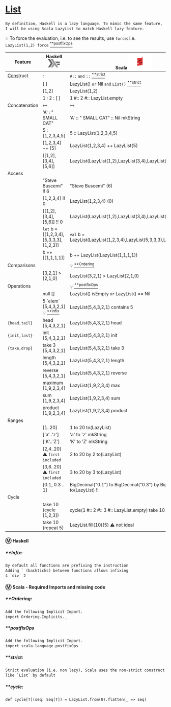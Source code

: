 
# [List](https://en.wikipedia.org/wiki/List_(abstract_data_type))

```
By definition, Haskell is a lazy language. To mimic the same feature, I will be using Scala LazyList to match Haskell lazy feature.
```

:bulb: To force the evaluation, i.e. to see the results, use `force`: i.e. `LazyList(1,2) force` [<sup>**postfixOps</sup>](#postfixOps) 


| Feature         | Haskell <sup><img src="../images/602px-Haskell-Logo.svg.png" width=37 height=26><img></sup> | Scala <img src="../images/Scala_logo.png" width=72px height=50px><img> |
|-----------------|-----------------------------------------|--------------------------------------------------------|
|  [Cons]()truct  | `:`                                     | `#::` `and` `::` [<sup>**strict</sup>](#strict)           |
|                 | [ ]                                     | LazyList() `or` Nil  `and` `List()` [<sup>**strict</sup>](#strict)|
|                 | [1,2]                                   | LazyList(1,2)                                          |
|                 | 1 : 2 : [ ]                             | 1 #:: 2 #:: LazyList.empty                             |
| Concatenation   |  `++`                                   | `++`                                                   |
|                 | 'A' : " SMALL CAT"                      | 'A' :: " SMALL CAT" :: Nil  mkString                   |
|                 | 5 : [1,2,3,4,5]                         | 5 :: LazyList(1,2,3,4,5)                               |
|                 | [1,2,3,4] ++ [5]                        | LazyList(1,2,3,4) ++ LazyList(5)                       |
|                 | [[1,2],[3,4],[5,6]]                     | LazyList(LazyList(1,2),LazyList(3,4),LazyList(5,6))    |
| Access          |                                         |                                                        |
|                 | "Steve Buscemi" !! 6                    | "Steve Buscemi" (6)                                    |
|                 | [1,2,3,4] !! 0                          | LazyList(1,2,3,4) (0)                                  |
|                 | [[1,2],[3,4],[5,6]] !! 0                | LazyList(LazyList(1,2),LazyList(3,4),LazyList(5,6))(0) |
|                 | `let` b = [[1,2,3,4],[5,3,3,3],[1,2,3]] | `val` b = LazyList(LazyList(1,2,3,4),LazyList(5,3,3,3),LazyList(1,2,3)) |
|                 | b ++ [[1,1,1,1]]                        | b ++ LazyList(LazyList(1,1,1,1))                              |
| Comparisons     |                                         | :bulb: [<sup>**Ordering</sup>](#Ordering)             | 
|                 | [3,2,1] > [2,1,0]                       | LazyList(3,2,1) > LazyList(2,1,0)                             |
| Operations      |                                         | :bulb: [<sup>**postfixOps</sup>](#postfixOps)         |
|                 | null []                                 | LazyList() isEmpty `or` LazyList() == Nil                     |
|                 | 5 \`elem\` [5,4,3,2,1] :bulb: [<sup>**Infix</sup>](#Infix) | LazyList(5,4,3,2,1) contains 5         |
| `{head,tail}`   | head [5,4,3,2,1]                        | LazyList(5,4,3,2,1) head                                  |
| `{init,last}`   | init [5,4,3,2,1]                        | LazyList(5,4,3,2,1) init                                  |
| `{take,drop}`   | take 3 [5,4,3,2,1]                      | LazyList(5,4,3,2,1) take 3                                |
|                 | length [5,4,3,2,1]                      | LazyList(5,4,3,2,1) length                                |
|                 | reverse [5,4,3,2,1]                     | LazyList(5,4,3,2,1) reverse                               |
|                 | maximum [1,9,2,3,4]                     | LazyList(1,9,2,3,4) max                                   |
|                 | sum [1,9,2,3,4]                         | LazyList(1,9,2,3,4) sum                                   |
|                 | product [1,9,2,3,4]                     | LazyList(1,9,2,3,4) product                               |
| Ranges          |                                         |                                                       |
|                 | [1..20]                                 | 1 to 20 to(LazyList)                                        |
|                 | ['a'..'z']                              | 'a' to 'z' mkString                                   |
|                 | ['K'..'Z']                              | 'K' to 'Z' mkString                                   |
|                 | [2,4..20]  :warning: `first included`   | 2 to 20 by 2 to(LazyList)                                   |
|                 | [3,6..20]  :warning: `first included`   | 3 to 20 by 3 to(LazyList)                                   |
|                 | [0.1, 0.3 .. 1]        | BigDecimal("0.1") to BigDecimal("0.3") by BigDecimal("1") to(LazyList) :bangbang: |
| Cycle           |                                         |                                                       |
|                 | take 10 (cycle [1,2,3])                 | cycle(1 #:: 2 #:: 3 #:: LazyList.empty) take 10 [<sup>**cycle</sup>](#cycle) |
|                 | take 10 (repeat 5)                      | LazyList.fill(10)(5) :warning: not ideal |


#### :m: Haskell 

##### **Infix: 
    By default all functions are prefixing the instruction
    Adding ` (backticks) between functions allows infixing
    4 `div` 2

#### :m: Scala - Required Imports and missing code

##### **Ordering: 
    Add the following Implicit Import.
    import Ordering.Implicits._
    
##### **postfixOps
    Add the following Implicit Import.
    import scala.language.postfixOps

##### **strict: 
    Strict evaluation (i.e. non lazy), Scala uses the non-strict construct like `List` by default
    
##### **cycle: 
    def cycle[T](seq: Seq[T]) = LazyList.from(0).flatten(_ => seq)

